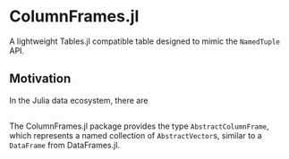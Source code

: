 # ColumnFrames.jl

A lightweight Tables.jl compatible table designed to mimic the `NamedTuple` API. 


## Motivation

In the Julia data ecosystem, there are 

##

The ColumnFrames.jl package provides the type `AbstractColumnFrame`, which represents a named collection of `AbstractVector`s, similar to a `DataFrame` from DataFrames.jl. 